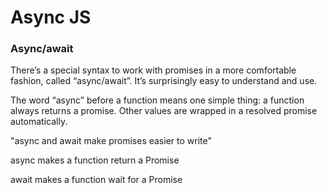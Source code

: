 # Async JS
### Async/await

There’s a special syntax to work with promises in a more comfortable fashion, called “async/await”. It’s surprisingly easy to understand and use.

The word “async” before a function means one simple thing: a function always returns a promise. Other values are wrapped in a resolved promise automatically.

"async and await make promises easier to write"

async makes a function return a Promise

await makes a function wait for a Promise
